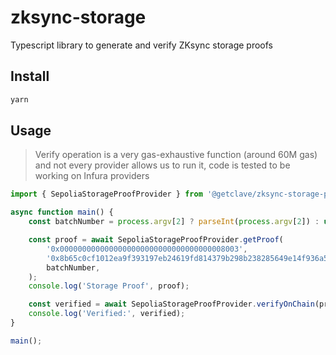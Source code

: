 # zksync-storage

Typescript library to generate and verify ZKsync storage proofs

## Install

```bash
yarn
```

## Usage

> Verify operation is a very gas-exhaustive function (around 60M gas) and not
> every provider allows us to run it, code is tested to be working on Infura
> providers

```js
import { SepoliaStorageProofProvider } from '@getclave/zksync-storage-proofs';

async function main() {
    const batchNumber = process.argv[2] ? parseInt(process.argv[2]) : undefined;

    const proof = await SepoliaStorageProofProvider.getProof(
        '0x0000000000000000000000000000000000008003',
        '0x8b65c0cf1012ea9f393197eb24619fd814379b298b238285649e14f936a5eb12',
        batchNumber,
    );
    console.log('Storage Proof', proof);

    const verified = await SepoliaStorageProofProvider.verifyOnChain(proof);
    console.log('Verified:', verified);
}

main();
```
